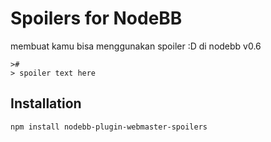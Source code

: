 # Spoilers for NodeBB

membuat kamu bisa menggunakan spoiler :D di nodebb v0.6

```
>#
> spoiler text here
```

## Installation

    npm install nodebb-plugin-webmaster-spoilers
